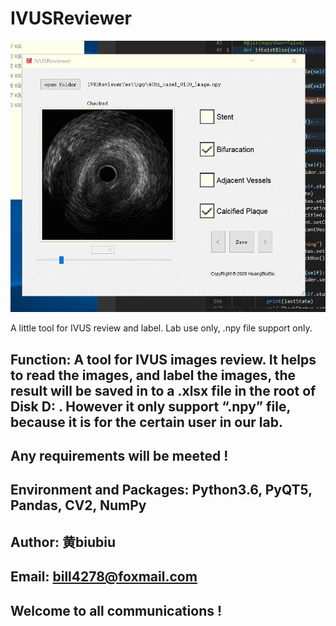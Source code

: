 # IVUSReviewer

![image](https://github.com/bill4278/IVUSReviewer/blob/main/IVUSReviewerSnapShot.gif)

A little tool for IVUS review and label. Lab use only, .npy file support only.

## Function: A tool for IVUS images review. It helps to read the images, and label the images, the result will be saved in to a .xlsx file in the root of Disk D: . However it only support “.npy” file, because it is for the certain user in our lab.

## Any requirements will be meeted !



## Environment and Packages: Python3.6, PyQT5, Pandas, CV2, NumPy

## Author: 黄biubiu
## Email: bill4278@foxmail.com
## Welcome to all communications !
